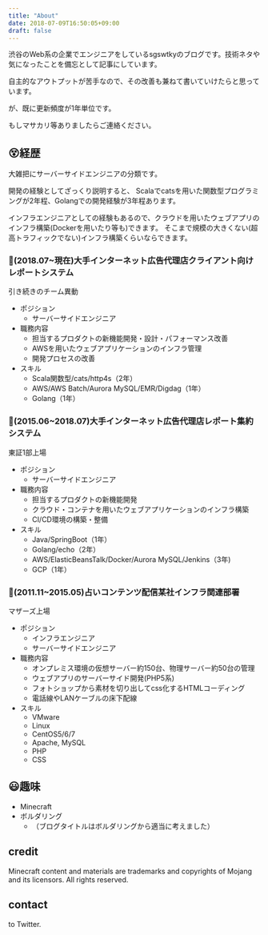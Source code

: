 ```yaml
---
title: "About"
date: 2018-07-09T16:50:05+09:00
draft: false
---
```


渋谷のWeb系の企業でエンジニアをしているsgswtkyのブログです。技術ネタや気になったことを備忘として記事にしています。

自主的なアウトプットが苦手なので、その改善も兼ねて書いていけたらと思っています。

が、既に更新頻度が1年単位です。

もしマサカリ等ありましたらご連絡ください。

## 😵経歴 

大雑把にサーバーサイドエンジニアの分類です。

開発の経験としてざっくり説明すると、 Scalaでcatsを用いた関数型プログラミングが2年程、Golangでの開発経験が3年程あります。

インフラエンジニアとしての経験もあるので、クラウドを用いたウェブアプリのインフラ構築(Dockerを用いたり等も)できます。
そこまで規模の大きくない(超高トラフィックでない)インフラ構築くらいならできます。

### 🏢(2018.07~現在)大手インターネット広告代理店クライアント向けレポートシステム
引き続きのチーム異動

- ポジション
  - サーバーサイドエンジニア
- 職務内容
  - 担当するプロダクトの新機能開発・設計・パフォーマンス改善
  - AWSを用いたウェブアプリケーションのインフラ管理
  - 開発プロセスの改善
- スキル
  - Scala関数型/cats/http4s（2年）
  - AWS/AWS Batch/Aurora MySQL/EMR/Digdag（1年）
  - Golang（1年）

### 🏢(2015.06~2018.07)大手インターネット広告代理店レポート集約システム

東証1部上場

- ポジション
  - サーバーサイドエンジニア
- 職務内容
  - 担当するプロダクトの新機能開発
  - クラウド・コンテナを用いたウェブアプリケーションのインフラ構築
  - CI/CD環境の構築・整備
- スキル
  - Java/SpringBoot（1年）
  - Golang/echo（2年）
  - AWS/ElasticBeansTalk/Docker/Aurora MySQL/Jenkins（3年)
  - GCP（1年）

### 🏢(2011.11~2015.05)占いコンテンツ配信某社インフラ関連部署

マザーズ上場

- ポジション
  - インフラエンジニア
  - サーバーサイドエンジニア
- 職務内容
  - オンプレミス環境の仮想サーバー約150台、物理サーバー約50台の管理
  - ウェブアプリのサーバーサイド開発(PHP5系)
  - フォトショップから素材を切り出してcss化するHTMLコーディング
  - 電話線やLANケーブルの床下配線
- スキル
  - VMware
  - Linux
  - CentOS5/6/7
  - Apache, MySQL
  - PHP
  - CSS

## 😃趣味

- Minecraft
- ボルダリング
    - （ブログタイトルはボルダリングから適当に考えました）

## credit

Minecraft content and materials are trademarks and copyrights of Mojang and its licensors. All rights reserved.

## contact

to Twitter.
